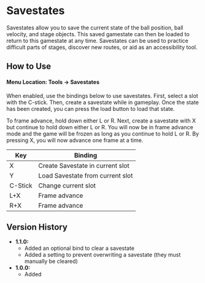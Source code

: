 # Savestates
Savestates allow you to save the current state of the ball position, ball velocity, and stage objects. This saved gamestate can then be loaded to return to this gamestate at any time. Savestates can be used to practice difficult parts of stages, discover new routes, or aid as an accessibility tool.

## How to Use
#### Menu Location: Tools -> Savestates
When enabled, use the bindings below to use savestates. First, select a slot with the C-stick. Then, create a savestate while in gameplay. Once the state has been created, you can press the load button to load that state.

To frame advance, hold down either L or R. Next, create a savestate with X but continue to hold down either L or R. You will now be in frame advance mode and the game will be frozen as long as you continue to hold L or R. By pressing X, you will now advance one frame at a time.

|Key|Binding|
|-|-|
|X|Create Savestate in current slot|
|Y|Load Savestate from current slot|
|C-Stick|Change current slot|
|L+X|Frame advance|
|R+X|Frame advance|

## Version History
* **1.1.0:**
  * Added an optional bind to clear a savestate
  * Added a setting to prevent overwriting a savestate (they must manually be cleared)
* **1.0.0:**
  * Added

